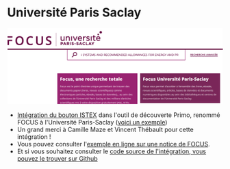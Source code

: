 # Université Paris Saclay

![](../../.gitbook/assets/parissaclay.png)

* [Intégration du bouton ISTEX](https://doc.istex.fr/users/integration/ent-web/#bouton-istex-integre) dans l'outil de découverte Primo, renommé FOCUS à l'Université Paris-Saclay \([voici un exemple](https://focus.universite-paris-saclay.fr/primo-explore/search?query=any,contains,The%20French%20horse%20feed%20evaluation%20systems%20and%20recommended%20allowances%20for%20energy%20and%20protein&tab=default_tab&search_scope=default_scope&vid=33PUP_VU1&lang=fr_FR&offset=0)\)
* Un grand merci à Camille Maze et Vincent Thébault pour cette intégration !
* Vous pouvez consulter l'[exemple en ligne sur une notice de FOCUS](https://focus.universite-paris-saclay.fr/primo-explore/fulldisplay?docid=TN_proquest199056078&context=PC&vid=33PUP_VU1&lang=fr_FR&search_scope=default_scope&adaptor=primo_central_multiple_fe&tab=default_tab&query=any,contains,brain&sortby=rank&offset=0).
* Et si vous souhaitez consulter le [code source de l'intégration, vous pouvez le trouver sur Github](https://github.com/istex/istex-button-primo)

